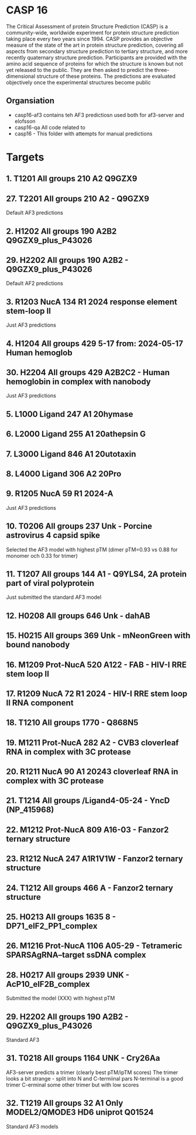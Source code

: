 # CASP 16

The Critical Assessment of protein Structure Prediction (CASP) is a community-wide, worldwide experiment for protein structure prediction taking place every two years since 1994. CASP provides an objective measure of the state of the art in protein structure prediction, covering all aspects from secondary structure prediction to tertiary structure, and more recently quaternary structure prediction. Participants are provided with the amino acid sequence of proteins for which the structure is known but not yet released to the public. They are then asked to predict the three-dimensional structure of these proteins. The predictions are evaluated objectively once the experimental structures become public

## Organsiation
- casp16-af3 contains teh AF3 predictiosn used both for af3-server and elofsson
- casp16-qa All code related to 
- casp16 - This folder with attempts for manual predictions

# Targets


## 1. 	T1201  All groups 	210 	A2 		Q9GZX9
## 27. 	T2201 	All groups 	210 	A2	- 	Q9GZX9
Default AF3 predictions

## 2. 	H1202 All groups 	190 	A2B2	Q9GZX9_plus_P43026
## 29. 	H2202 	All groups 	190 	A2B2 	- 	Q9GZX9_plus_P43026 
Default AF2 predictions



## 3. 	R1203 NucA 	134 	R1 	2024 response element stem-loop II
Just AF3 predictions


## 4. 	H1204  All groups 	429 	5-17 	from: 2024-05-17 	Human hemoglob
## 30. 	H2204 	All groups 	429 	A2B2C2 	 	- 	Human hemoglobin in complex with nanobody
Just AF3 predictions


## 5. 	L1000 	Ligand 	247 	A1 	20hymase
## 6. 	L2000 	Ligand 	255 	A1 	20athepsin G
## 7. 	L3000 	Ligand 	846 	A1 	20utotaxin
## 8. 	L4000 	Ligand 	306 	A2 	20Pro


## 9. 	R1205 	NucA 	59 	R1 	2024-A
Just AF3 predictions


## 10. 	T0206 	All groups 	237 	Unk 	-  Porcine astrovirus 4 capsid spike
Selected the AF3 model with highest pTM (dimer pTM=0.93 vs 0.88 for monomer och 0.33 for trimer)


## 11. 	T1207 	All groups 	144 	A1	- 	Q9YLS4, 2A protein part of viral polyprotein
Just submitted the standard AF3 model



## 12. 	H0208 	All groups 	646 	Unk 	- 	dahAB



## 15. 	H0215 	All groups 	369 	Unk 	- 	mNeonGreen with bound nanobody


## 16. 	M1209 	Prot-NucA 	520 	A122 	- 	FAB - HIV-I RRE stem loop II
## 17. 	R1209 	NucA 	72 	R1 	2024 - HIV-I RRE stem loop II RNA component


## 18. 	T1210 	All groups 	1770 	 	- 	Q868N5


## 19. 	M1211 	Prot-NucA 	282 	A2 	- 	CVB3 cloverleaf RNA in complex with 3C protease
## 20. 	R1211 	NucA 	90 	A1 	20243 cloverleaf RNA in complex with 3C protease


## 21. 	T1214 	All groups /Ligand4-05-24 	- 	YncD (NP_415968)


## 22. 	M1212 	Prot-NucA 	809 	A16-03 	- 	Fanzor2 ternary structure
## 23. 	R1212 	NucA 	247 	A1R1V1W	- 	Fanzor2 ternary structure
## 24. 	T1212 	All groups 	466 	A	- 	Fanzor2 ternary structure



## 25. 	H0213 	All groups 	1635 	8 	- 	DP71_eIF2_PP1_complex


## 26. 	M1216 	Prot-NucA 	1106 	A05-29 	- 	Tetrameric SPARSAgRNA–target ssDNA complex




## 28. 	H0217 	All groups 	2939 	UNK 	- 	AcP10_eIF2B_complex
Submitted the model (XXX) with highest pTM

##  29. 	H2202 	All groups 	190 	A2B2 		- 	Q9GZX9_plus_P43026 
Standard AF3


## 31. 	T0218 	All groups 	1164 	UNK 	 	- 	Cry26Aa
AF3-server predicts a trimer (clearly best pTM/ipTM scores)
The trimer looks a bit strange - split into N and C-termiinal pars
N-terminal is a good trimer 
C-erminal some other trimer but with low scores


## 32. 	T1219 	All groups 	32 	A1 		Only MODEL2/QMODE3  HD6 uniprot Q01524
Standard AF3 models
